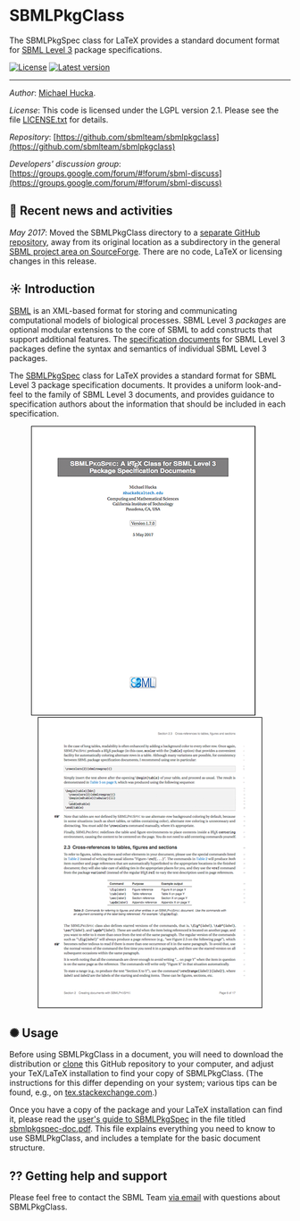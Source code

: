 SBMLPkgClass
============

The SBMLPkgSpec class for LaTeX provides a standard document format for [SBML Level 3](http://sbml.org/Documents/Specifications) package specifications.  

[![License](http://img.shields.io/:license-LGPL-blue.svg)](https://www.gnu.org/licenses/old-licenses/lgpl-2.1.en.html)    [![Latest version](https://img.shields.io/badge/Latest_version-1.7-brightgreen.svg)](http://shields.io)

----
*Author*:      [Michael Hucka](http://www.cds.caltech.edu/~mhucka).

*License*:      This code is licensed under the LGPL version 2.1.  Please see the file [LICENSE.txt](https://raw.githubusercontent.com/sbmlteam/sbmlpkgclass/master/LICENSE.txt) for details.

*Repository*:   [https://github.com/sbmlteam/sbmlpkgclass](https://github.com/sbmlteam/sbmlpkgclass)

*Developers' discussion group*: [https://groups.google.com/forum/#!forum/sbml-discuss](https://groups.google.com/forum/#!forum/sbml-discuss)

🏁 Recent news and activities
------------------------------

_May 2017_: Moved the SBMLPkgClass directory to a [separate GitHub repository](https://github.com/sbmlteam/sbmlpkgspec), away from its original location as a subdirectory in the general [SBML project area on SourceForge](https://sourceforge.net/p/sbml/code/HEAD/tree/trunk/project/).  There are no code, LaTeX or licensing changes in this release.

☀ Introduction
-----------------------------

[SBML](http://sbml.org) is an XML-based format for storing and communicating computational models of biological processes.  SBML Level 3 _packages_ are optional modular extensions to the core of SBML to add constructs that support additional features.  The [specification documents](http://sbml.org/Documents/Specifications) for SBML Level 3 packages define the syntax and semantics of individual SBML Level 3 packages.

The [SBMLPkgSpec](https://github.com/sbmlteam/sbmlpkgspec) class for LaTeX provides a standard format for SBML Level 3 package specification documents. It provides a uniform look-and-feel to the family of SBML Level 3 documents, and provides guidance to specification authors about the information that should be included in each specification.

<div align="center">
<img src="https://github.com/sbmlteam/sbmlpkgspec/raw/master/.graphics/example-1.png">
<img src="https://github.com/sbmlteam/sbmlpkgspec/raw/master/.graphics/spacer.png">
<img src="https://github.com/sbmlteam/sbmlpkgspec/raw/master/.graphics/example-2.png">
</div>


✺ Usage
------

Before using SBMLPkgClass in a document, you will need to download the distribution or [clone](https://help.github.com/articles/cloning-a-repository/) this GitHub repository to your computer, and adjust your TeX/LaTeX installation to find your copy of SBMLPkgClass.  (The instructions for this differ depending on your system; various tips can be found, e.g., on [tex.stackexchange.com](https://tex.stackexchange.com/questions/1137/where-do-i-place-my-own-sty-or-cls-files-to-make-them-available-to-all-my-te).)

Once you have a copy of the package and your LaTeX installation can find it, please read the [user's guide to SBMLPkgSpec](https://github.com/sbmlteam/sbmlpkgspec/blob/master/sbmlpkgspec-doc.pdf) in the file titled [sbmlpkgspec-doc.pdf](https://github.com/sbmlteam/sbmlpkgspec/blob/master/sbmlpkgspec-doc.pdf).  This file explains everything you need to know to use SBMLPkgClass, and includes a template for the basic document structure.


⁇ Getting help and support
--------------------------

Please feel free to contact the SBML Team [via email](mailto:sbml-team@googlegroups.com) with questions about SBMLPkgClass.

